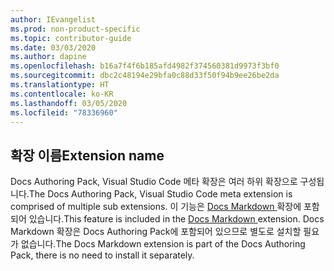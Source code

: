 ```yaml
---
author: IEvangelist
ms.prod: non-product-specific
ms.topic: contributor-guide
ms.date: 03/03/2020
ms.author: dapine
ms.openlocfilehash: b16a7f4f6b185afd4982f374560381d9973f3bf0
ms.sourcegitcommit: dbc2c48194e29bfa0c88d33f50f94b9ee26be2da
ms.translationtype: HT
ms.contentlocale: ko-KR
ms.lasthandoff: 03/05/2020
ms.locfileid: "78336960"
---
```

## <a name="extension-name"></a><span data-ttu-id="fbc2a-101">확장 이름</span><span class="sxs-lookup"><span data-stu-id="fbc2a-101">Extension name</span></span>

<span data-ttu-id="fbc2a-102">Docs Authoring Pack, Visual Studio Code 메타 확장은 여러 하위 확장으로 구성됩니다.</span><span class="sxs-lookup"><span data-stu-id="fbc2a-102">The Docs Authoring Pack, Visual Studio Code meta extension is comprised of multiple sub extensions.</span></span> <span data-ttu-id="fbc2a-103">이 기능은 <a href="https://marketplace.visualstudio.com/items?itemName=docsmsft.docs-markdown" target="_blank">Docs Markdown <span class="docon docon-navigate-external x-hidden-focus"></span></a> 확장에 포함되어 있습니다.</span><span class="sxs-lookup"><span data-stu-id="fbc2a-103">This feature is included in the <a href="https://marketplace.visualstudio.com/items?itemName=docsmsft.docs-markdown" target="_blank">Docs Markdown <span class="docon docon-navigate-external x-hidden-focus"></span></a> extension.</span></span> <span data-ttu-id="fbc2a-104">Docs Markdown 확장은 Docs Authoring Pack에 포함되어 있으므로 별도로 설치할 필요가 없습니다.</span><span class="sxs-lookup"><span data-stu-id="fbc2a-104">The Docs Markdown extension is part of the Docs Authoring Pack, there is no need to install it separately.</span></span>
